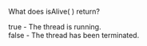 What does isAlive( ) return?

true - The thread is running.  
false - The thread has been terminated.
